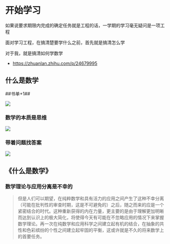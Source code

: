 # 开始学习


如果说要求期限内完成的确定任务就是工程的话，一学期的学习毫无疑问是一项工程

面对学习工程，在搞清楚要学什么之前，首先就是搞清怎么学

对于我，就是搞清如何学数学

- https://zhuanlan.zhihu.com/p/24679995

## 什么是数学

##书单+1##

![](https://pic3.zhimg.com/80/v2-df98054a83fe8f7b5319dcd2fc1f5362_720w.jpg)

### 数学的本质是思维

![](https://pic3.zhimg.com/80/v2-c9aad9f42130bf1ccfaa0ea9ba978a0a_720w.jpg)

### 带着问题找答案

![](https://pic2.zhimg.com/80/v2-a5b4fa77a628435521509a10cd55e2c9_720w.jpg)

## 《什么是数学》

### 数学理论与应用分离是不幸的

> 但是人们可以期望，在纯粹数学和具有活力的应用之间产生了这种不幸分离（可能在批判性的审查时期，这是不可避免的）之后，随之而来的应是一个紧密结合的时代。这种重新获得的内在力量，更主要的是由于理解更加明晰而达到认识上的极大简化，将使得今天有可能在不忽略应用的情况下来掌握数学理论。再一次在纯数学和应用科学之间建立起有机的结合，在抽象的共性和色彩缤纷的个性之间建立起牢固的平衡，这或许就是不久的将来数学上的首要任务。